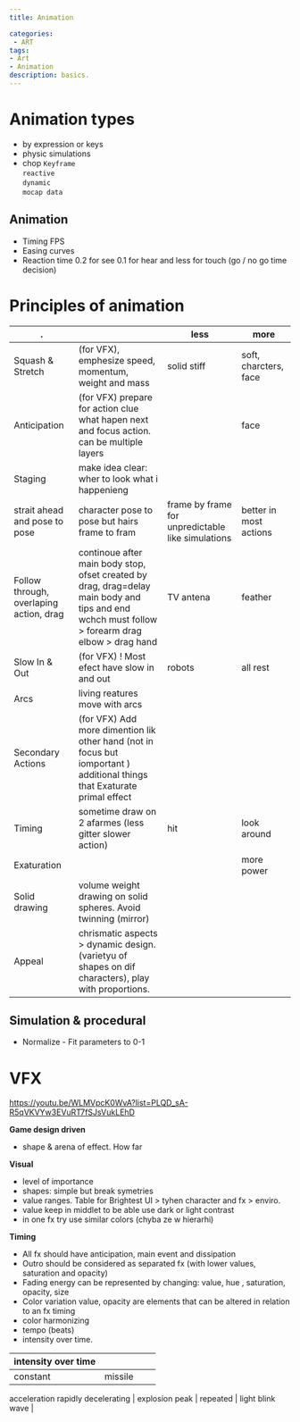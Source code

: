 ```yaml
---
title: Animation

categories:
 - ART
tags:
- Art
- Animation
description: basics.
---
```


# Animation types

- by expression or keys
- physic  simulations
- chop
`Keyframe`   
`reactive`  
 `dynamic`  
  `mocap data`  




## Animation

   - Timing FPS
   - Easing curves  
   - Reaction time 0.2 for see 0.1 for hear and less for touch (go / no go time decision)



# Principles of animation

| . | |less|more|
| --- | --- |--- | ----|
Squash & Stretch | (for VFX), emphesize speed, momentum, weight  and mass | solid stiff | soft, charcters, face | try to preserve volume
Anticipation |  (for VFX) prepare for action clue what hapen next and focus action. can be multiple layers ||face |if you have time for build up do it
Staging |make idea clear: wher to look what i happenieng |
strait ahead and pose to pose |character pose to pose but hairs frame to fram  |frame by frame for unpredictable like simulations | better in most actions
Follow through, overlaping action, drag| continoue after main body stop, ofset created by drag, drag=delay main body and tips and end wchch must follow > forearm drag elbow > drag hand | TV antena | feather  
Slow In & Out |  (for VFX) ! Most efect have slow in and out | robots | all rest
Arcs | living reatures move with arcs |
Secondary Actions |  (for VFX) Add more dimention lik other hand (not in focus but iomportant ) additional things that Exaturate primal effect
Timing |sometime draw on 2 afarmes (less gitter slower action) |hit| look around  
Exaturation | ||more power
Solid drawing | volume weight drawing on solid spheres. Avoid twinning (mirror)
Appeal | chrismatic aspects > dynamic design. (varietyu of shapes on dif characters), play with proportions.


## Simulation & procedural   
   - Normalize - Fit parameters to 0-1  

   
# VFX

https://youtu.be/WLMVpcK0WvA?list=PLQD_sA-R5qVKVYw3EVuRT7fSJsVukLEhD

**Game design driven**  
- shape & arena of effect. How far

**Visual**    
- level of importance
- shapes: simple but break symetries
- value ranges. Table for Brightest UI > tyhen character and fx > enviro.
- value keep in middlet to be able use dark or light contrast
- in one fx try use similar colors (chyba ze w hierarhi)

**Timing**  
  - All fx should have anticipation, main event and dissipation
  - Outro should be considered as separated fx (with lower values, saturation and opacity)
  - Fading energy can be represented by changing: value, hue , saturation, opacity, size
  - Color variation value, opacity are elements that can be altered in relation to an fx timing
  - color harmonizing
  - tempo (beats)
  - intensity over time.

| intensity over time | |||
| --- | --- |--- | ----|
constant | missile
acceleration
rapidly decelerating | explosion
peak |
repeated | light blink
wave |
